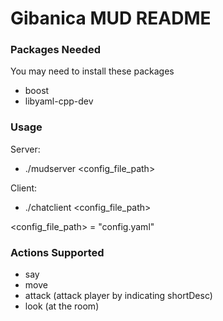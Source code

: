 Gibanica MUD README
===================

### Packages Needed

You may need to install these packages

- boost
- libyaml-cpp-dev

### Usage

Server:
- ./mudserver <config_file_path>

Client:
- ./chatclient <config_file_path>

<config_file_path> = "config.yaml"

### Actions Supported
- say 
- move 
- attack (attack player by indicating shortDesc)
- look (at the room)

